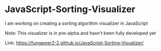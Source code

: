 # JavaScript-Sorting-Visualizer

I am working on creating a sorting algorithm visualizer in JavaScript

Note: This visualizer is in pre-alpha and hasn't been fully developed yet

Link: https://fungamer2-2.github.io/JavaScript-Sorting-Visualizer/
